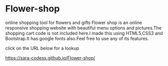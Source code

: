 # Flower-shop
online shopping tool for flowers and gifts
Flower shop is an online responsive shopping website with beautiful menu options and pictures.The shopping cart code is not included here.I made this using HTML5,CSS3
and Bootstrap.It has google fonts also.Feel free to use any of its features.

click on the URL below for a lookup

https://sara-codess.github.io/Flower-shop/

